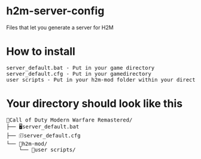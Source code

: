 # h2m-server-config
Files that let you generate a server for H2M

# How to install
<pre>
server_default.bat - Put in your game directory
server_default.cfg - Put in your gamedirectory
user_scripts - Put in your h2m-mod folder within your directory
</pre>

# Your directory should look like this
<pre>
📁Call of Duty Modern Warfare Remastered/
├── 🖥️server_default.bat
├── 🗊server_default.cfg
└── 📁h2m-mod/
    └── 📁user_scripts/
</pre>

